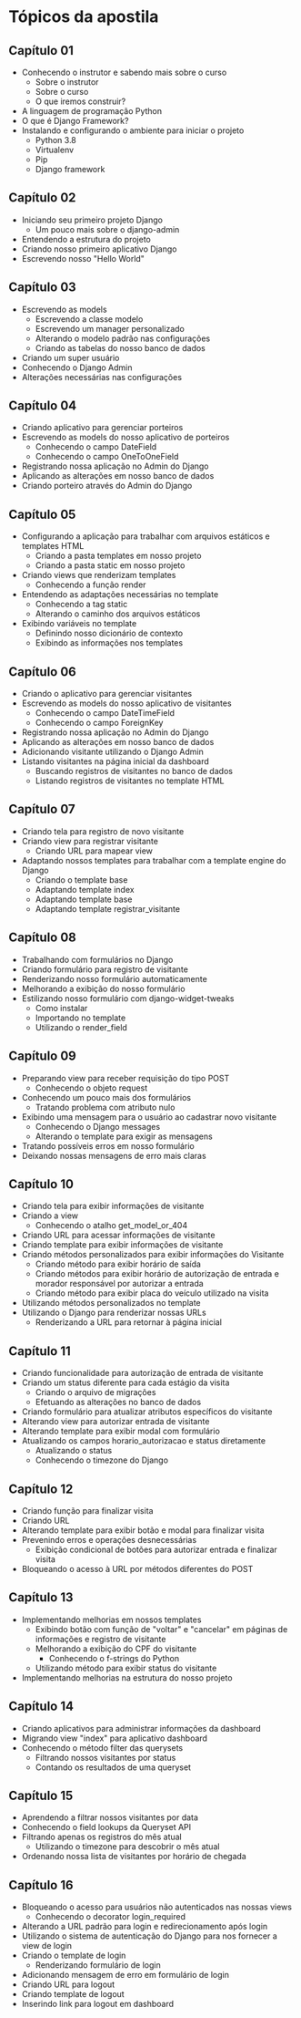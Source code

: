 # Tópicos da apostila

## Capítulo 01

* Conhecendo o instrutor e sabendo mais sobre o curso
  * Sobre o instrutor
  * Sobre o curso
  * O que iremos construir?
* A linguagem de programação Python
* O que é Django Framework?
* Instalando e configurando o ambiente para iniciar o projeto
  * Python 3.8
  * Virtualenv
  * Pip
  * Django framework

## Capítulo 02

* Iniciando seu primeiro projeto Django
  * Um pouco mais sobre o django-admin
* Entendendo a estrutura do projeto
* Criando nosso primeiro aplicativo Django
* Escrevendo nosso "Hello World"

## Capítulo 03

* Escrevendo as models
  * Escrevendo a classe modelo
  * Escrevendo um manager personalizado
  * Alterando o modelo padrão nas configurações
  * Criando as tabelas do nosso banco de dados
* Criando um super usuário
* Conhecendo o Django Admin
* Alterações necessárias nas configurações



## Capítulo 04

* Criando aplicativo para gerenciar porteiros
* Escrevendo as models do nosso aplicativo de porteiros
  * Conhecendo o campo DateField
  * Conhecendo o campo OneToOneField
* Registrando nossa aplicação no Admin do Django
* Aplicando as alterações em nosso banco de dados
* Criando porteiro através do Admin do Django

## Capítulo 05

* Configurando a aplicação para trabalhar com arquivos estáticos e templates HTML
  * Criando a pasta templates em nosso projeto
  * Criando a pasta static em nosso projeto
* Criando views que renderizam templates
  * Conhecendo a função render
* Entendendo as adaptações necessárias no template
  * Conhecendo a tag static
  * Alterando o caminho dos arquivos estáticos
* Exibindo variáveis no template
  * Definindo nosso dicionário de contexto
  * Exibindo as informações nos templates

## Capítulo 06

* Criando o aplicativo para gerenciar visitantes
* Escrevendo as models do nosso aplicativo de visitantes
  * Conhecendo o campo DateTimeField
  * Conhecendo o campo ForeignKey
* Registrando nossa aplicação no Admin do Django
* Aplicando as alterações em nosso banco de dados
* Adicionando visitante utilizando o Django Admin
* Listando visitantes na página inicial da dashboard
  * Buscando registros de visitantes no banco de dados
  * Listando registros de visitantes no template HTML

## Capítulo 07

* Criando tela para registro de novo visitante
* Criando view para registrar visitante
  * Criando URL para mapear view
* Adaptando nossos templates para trabalhar com a template engine do Django
  * Criando o template base
  * Adaptando template index
  * Adaptando template base
  * Adaptando template registrar\_visitante

## Capítulo 08

* Trabalhando com formulários no Django
* Criando formulário para registro de visitante
* Renderizando nosso formulário automaticamente
* Melhorando a exibição do nosso formulário
* Estilizando nosso formulário com django-widget-tweaks
  * Como instalar
  * Importando no template
  * Utilizando o render\_field

## Capítulo 09

* Preparando view para receber requisição do tipo POST
  * Conhecendo o objeto request
* Conhecendo um pouco mais dos formulários
  * Tratando problema com atributo nulo
* Exibindo uma mensagem para o usuário ao cadastrar novo visitante
  * Conhecendo o Django messages
  * Alterando o template para exigir as mensagens
* Tratando possíveis erros em nosso formulário
* Deixando nossas mensagens de erro mais claras

## Capítulo 10

* Criando tela para exibir informações de visitante
* Criando a view
  * Conhecendo o atalho get\_model\_or\_404
* Criando URL para acessar informações de visitante
* Criando template para exibir informações de visitante
* Criando métodos personalizados para exibir informações do Visitante
  * Criando método para exibir horário de saída
  * Criando métodos para exibir horário de autorização de entrada e morador responsável por autorizar a entrada
  * Criando método para exibir placa do veículo utilizado na visita
* Utilizando métodos personalizados no template
* Utilizando o Django para renderizar nossas URLs
  * Renderizando a URL para retornar à página inicial

## Capítulo 11

* Criando funcionalidade para autorização de entrada de visitante
* Criando um status diferente para cada estágio da visita
  * Criando o arquivo de migrações
  * Efetuando as alterações no banco de dados
* Criando formulário para atualizar atributos específicos do visitante
* Alterando view para autorizar entrada de visitante
* Alterando template para exibir modal com formulário
* Atualizando os campos horario\_autorizacao e status diretamente
  * Atualizando o status
  * Conhecendo o timezone do Django

## Capítulo 12

* Criando função para finalizar visita
* Criando URL
* Alterando template para exibir botão e modal para finalizar visita
* Prevenindo erros e operações desnecessárias
  * Exibição condicional de botões para autorizar entrada e finalizar visita
* Bloqueando o acesso à URL por métodos diferentes do POST

## Capítulo 13

* Implementando melhorias em nossos templates
  * Exibindo botão com função de "voltar" e "cancelar" em páginas de informações e registro de visitante
  * Melhorando a exibição do CPF do visitante
    * Conhecendo o f-strings do Python
  * Utilizando método para exibir status do visitante
* Implementando melhorias na estrutura do nosso projeto

## Capítulo 14

* Criando aplicativos para administrar informações da dashboard
* Migrando view "index" para aplicativo dashboard
* Conhecendo o método filter das querysets
  * Filtrando nossos visitantes por status
  * Contando os resultados de uma queryset

## Capítulo 15

* Aprendendo a filtrar nossos visitantes por data
* Conhecendo o field lookups da Queryset API
* Filtrando apenas os registros do mês atual
  * Utilizando o timezone para descobrir o mês atual
* Ordenando nossa lista de visitantes por horário de chegada

## Capítulo 16

* Bloqueando o acesso para usuários não autenticados nas nossas views
  * Conhecendo o decorator login\_required
* Alterando a URL padrão para login e redirecionamento após login
* Utilizando o sistema de autenticação do Django para nos fornecer a view de login
* Criando o template de login
  * Renderizando formulário de login
* Adicionando mensagem de erro em formulário de login
* Criando URL para logout
* Criando template de logout
* Inserindo link para logout em dashboard



